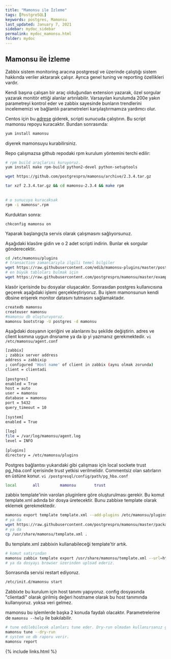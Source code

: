 ```yaml
---
title: "Mamonsu ile İzleme"
tags: [PostgreSQL]
keywords: postgres, Mamonsu 
last_updated: January 7, 2021
sidebar: mydoc_sidebar
permalink: mydoc_mamonsu.html
folder: mydoc
---
```



## Mamonsu ile İzleme

Zabbix sistem monitoring aracına postgresql ve üzerinde çalıştığı sistem hakkında veriler aktararak çalışır. Ayrıca genel tuning ve reporting özellikleri vardır.

Kendi başına çalışan bir araç olduğundan extension yazarak, özel sorgular yazarak monitör ettiği alanlar artırılabilir. Varsayılan kurulumda 200e yakın parametreyi kontrol eder ve zabbix sayesinde bunların trendlerini incelememizi ve bağlantılı parametreleri karşılaştırmamıza yardımcı olur.

Centos için bu [adrese](https://packagecloud.io/postgrespro/mamonsu/install#bash-rpm) giderek, scripti sunucuda çalıştırın. Bu script mamonsu repoyu kuracaktır.
Bundan sonrasında:

```bash
yum install mamonsu
```

diyerek mamonsuyu kurabilirsiniz.

Repo çalışmazsa github repodaki rpm kurulum yöntemini terchi edilir:

```bash
# rpm build araçlarını kuruyoruz.
yum install make rpm-build python2-devel python-setuptools

wget https://github.com/postgrespro/mamonsu/archive/2.3.4.tar.gz

tar xzf 2.3.4.tar.gz && cd mamonsu-2.3.4 && make rpm
 
 
# o sunucuya kuracaksak
rpm -i mamonsu*.rpm
```

Kurduktan sonra:

```bahs
chkconfig mamonsu on
```

Yaparak başlangıçta servis olarak çalışmasını sağlıyorsunuz.

Aşağıdaki klasöre gidin ve o 2 adet scripti indirin. Bunlar ek sorgular gönderecektir.

```bash
cd /etc/mamonsu/plugins 
# transaction zamanlarıyla ilgili temel bilgiler
wget https://raw.githubusercontent.com/edib/mamonsu-plugins/master/postgresql/transactions_time.py
# en büyük tabloları bulmak için
wget https://raw.githubusercontent.com/postgrespro/mamonsu/master/examples/biggest_tables.py
```

klasör içerisinde bu dosyalar oluşacaktır. Sonrasıdan postgres kullanıcısına geçerek aşağıdaki işlemi gerçekleştiriyoruz. Bu işlem mamonsunun kendi dbsine erişerek monitor datasını tutmasını sağlamaktadır.

```bash
createdb mamonsu
createuser mamonsu
#mamonsu db oluşturuyoruz.
mamonsu bootstrap -U postgres -d mamonsu
```

Aşağıdaki dosyanın içeriğini ve alanlarını bu şekilde değiştirin. adres ve client kısmına uygun dnsname ya da ip yi yazmanız gerekmektedir. `vi /etc/mamonsu/agent.conf`

```bash
[zabbix]
; zabbix server address
address = zabbixip
; configured 'Host name' of client in zabbix (aynı olmak zorunda)
client = clientadi 
 
[postgres]
enabled = True
host = auto
user = mamonsu
database = mamonsu
port = 5432
query_timeout = 10
 
[system]
enabled = True
 
[log]
file = /var/log/mamonsu/agent.log
level = INFO
 
[plugins]
directory = /etc/mamonsu/plugins
```

Postgres bağlantısı yukarıdaki gibi çalışması için local sockete trust pg_hba.conf içerisinde trust yetkisi verilmelidir. Commentsiz olan satırların en üstüne konur. `vi /postgresql/config/path/pg_hba.conf`

```bash
local       all         mamonsu        trust
```

zabbix template'inin varolan pluginlere göre oluşturulması gerekir. Bu komut template.xml adında bir dosya üretecektir. Bunu zabbixe template olarak eklemek gerekmektedir.

```bash
mamonsu export template template.xml --add-plugins /etc/mamonsu/plugins
# ya da 
wget https://raw.githubusercontent.com/postgrespro/mamonsu/master/packaging/conf/template.xml
# ya da 
cp /usr/share/mamonsu/template.xml .
```

Bu template.xml zabbixin kullanabileceği template'tir artık.

```bash
# komut satırından 
mamonsu zabbix template export /usr/share/mamonsu/template.xml --url=http://zabbix_url/ --user=Admin --password=zabbix
# ya da dosyayı browser üzerinden upload ederiz.
```

Sonrasında servisi restart ediyoruz.

```bash
/etc/init.d/mamonsu start
```

Zabbixte bu kurulum için host tanımı yapıyoruz. config dosyasında "clientadi" olarak girilmiş değeri hostname olarak bu host tanımında kullanıyoruz. yoksa veri gelmez.

mamonsu bu işlemlerde başka 2 konuda faydalı olacaktır. Parametrelerine de `mamonsu --help` ile bakılabilir.

```bash
# tune edilebilecek alanları tune eder. Dry-run olmadan kullanırsanız gider dosyada değişiklik yapar.
mamonsu tune --dry-run
# system ve db raporu verir.
mamonsu report
```

{% include links.html %}
